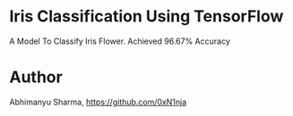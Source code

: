 # Iris Classification Using TensorFlow
A Model To Classify Iris Flower. Achieved 96.67% Accuracy
# Author
Abhimanyu Sharma, https://github.com/0xN1nja